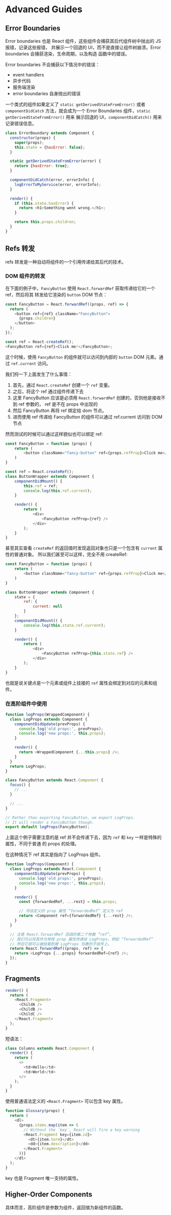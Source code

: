 # Advanced Guides

## Error Boundaries

Error boundaries 也是 React 组件，这些组件会捕获其后代组件树中抛出的 JS 报错，记录这些报错，
并展示一个回退的 UI，而不是直接让组件树崩溃。Error boundaries 会捕获渲染，生命周期，以及构造
函数中的错误。    

Error boundaries 不会捕获以下情况中的错误：   

- event handlers
- 异步代码
- 服务端渲染
- error boundaries 自身抛出的错误     

一个类式的组件如果定义了 `static getDerivedStateFromError()` 或者 `componentDidCatch`
方法，就会成为一个 Error Boundaries 组件，`static getDerivedStateFromError()` 用来
展示回退的 UI，`componentDidCatch()` 用来记录错误信息。    

```js
class ErrorBoundary extends Component {
  constructor(props) {
    super(props);
    this.state = {hasError: false};
  }

  static getDerivedStateFromError(error) {
    return {hasError: true};
  }

  componentDidCatch(error, errorInfo) {
    logErrorToMyService(error, errorInfo);
  }

  render() {
    if (this.state.hasError) {
      return <h1>Something went wrong.</h1>;
    }

    return this.props.children;
  }
}
```      

## Refs 转发

refs 转发是一种自动将组件的一个引用传递给其后代的技术。    

### DOM 组件的转发

在下面的例子中，`FancyButton` 使用 `React.forwardRef` 获取传递给它的一个 ref，然后将其
转发给它渲染的 `button` DOM 节点：   

```js
const FancyButton = React.forwardRef((props, ref) => {
  return (
    <button ref={ref} className="FancyButton">
      {props.children}
    </button>
  );
});

const ref = React.createRef();
<FancyButton ref={ref}>Click me!</FancyButton>;
```    

这个时候，使用 `FancyButton` 的组件就可以访问到内部的 `button` DOM 元素。通过 `ref.current`
访问。    

我们捋一下上面发生了什么事情：   

1. 首先，通过 `React.createRef` 创建一个 `ref` 变量。
2. 之后，将这个 ref 通过组件传递下去
3. 这里 FancyButton 应该是必须用 `React.forwardRef` 创建的，否则他是接收不到 ref 参数的，
ref 是不在 props 中出现的
4. 然后 FancyButton 再将 ref 绑定给 dom 节点。   
5. 进而使用 ref 传递给 FancyButton 的组件可以通过 ref.current 访问到 DOM 节点

然而测试的时候可以通过这样貌似也可以绑定 ref:   

```js
const FancyButton = function (props) {
    return (
        <button className="fancy-button" ref={props.refProp}>Click me</button>
    )
}

const ref = React.createRef();
class ButtonWrapper extends Component {
    componentDidMount() {
        this.ref = ref;
        console.log(this.ref.current);
    }

    render() {
        return (
            <div>
                <FancyButton refProp={ref} />
            </div>
        );
    }
}
```    

甚至其实查看 `createRef` 的返回值时发现返回对象也只是一个包含有 `current` 属性的普通对象。
所以我们甚至可以这样，完全不用 createRef:   

```js
const FancyButton = function (props) {
    return (
        <button className="fancy-button" ref={props.refProp}>Click me</button>
    )
}

class ButtonWrapper extends Component {
    state = {
        ref: {
            current: null
        }
    };
    componentDidMount() {
        console.log(this.state.ref.current);
    }

    render() {
        return (
            <div>
                <FancyButton refProp={this.state.ref} />
            </div>
        );
    }
}
```     

也就是说关键点是一个元素或组件上挂接的 `ref` 属性会绑定到对应的元素和组件。   

### 在高阶组件中使用

```js
function logProps(WrappedComponent) {
  class LogProps extends Component {
    componentDidUpdate(prevProps) {
      console.log('old props:', prevProps);
      console.log('new props:', this.props);
    }

    render() {
      return <WrappedComponent {...this.props} />;
    }
  }
  return LogProps;
}
```    

```js
class FancyButton extends React.Component {
  focus() {
    // ...
  }

  // ...
}

// Rather than exporting FancyButton, we export LogProps.
// It will render a FancyButton though.
export default logProps(FancyButton);
```    

上面这个例子需要注意的是 ref 并不会传递下去，因为 `ref` 和 `key` 一样是特殊的属性，不同于普通
的 props 的处理。   

在这种情况下 ref 其实是指向了 LogProps 组件。   

```js
function logProps(Component) {
  class LogProps extends React.Component {
    componentDidUpdate(prevProps) {
      console.log('old props:', prevProps);
      console.log('new props:', this.props);
    }

    render() {
      const {forwardedRef, ...rest} = this.props;

      // 将自定义的 prop 属性 “forwardedRef” 定义为 ref
      return <Component ref={forwardedRef} {...rest} />;
    }
  }

  // 注意 React.forwardRef 回调的第二个参数 “ref”。
  // 我们可以将其作为常规 prop 属性传递给 LogProps，例如 “forwardedRef”
  // 然后它就可以被挂载到被 LogProps 包裹的子组件上。
  return React.forwardRef((props, ref) => {
    return <LogProps {...props} forwardedRef={ref} />;
  });
}
```    

## Fragments

```js
render() {
  return (
    <React.Fragment>
      <ChildA />
      <ChildB />
      <ChildC />
    </React.Fragment>
  );
}
```    

短语法：    

```js
class Columns extends React.Component {
  render() {
    return (
      <>
        <td>Hello</td>
        <td>World</td>
      </>
    );
  }
}
```    

使用普通语法定义的 `<React.Fragment>` 可以包含 key 属性。    

```js
function Glossary(props) {
  return (
    <dl>
      {props.items.map(item => (
        // Without the `key`, React will fire a key warning
        <React.Fragment key={item.id}>
          <dt>{item.term}</dt>
          <dd>{item.description}</dd>
        </React.Fragment>
      ))}
    </dl>
  );
}
```   

key 也是 Fragment 唯一支持的属性。   

## Higher-Order Components

具体而言，高阶组件是参数为组件，返回值为新组件的函数。    

